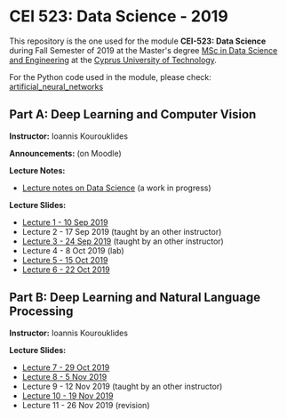 # CEI 523: Data Science - 2019

This repository is the one used for the module __CEI-523: Data Science__ during Fall Semester of 2019 at the Master's degree [MSc in Data Science and Engineering](https://www.cut.ac.cy/faculties/fet/eecei/module-description/modules-msc-data-science-and-engineering/?languageId=1) at the [Cyprus University of Technology](https://www.cut.ac.cy/).

For the Python code used in the module, please check: [artificial_neural_networks](https://github.com/kourouklides/artificial_neural_networks)


## Part A: Deep Learning and Computer Vision

__Instructor:__ Ioannis Kourouklides

__Announcements:__ (on Moodle)

__Lecture Notes:__

- [Lecture notes on Data Science](http://bit.ly/ds-lectures) (a work in progress)

__Lecture Slides:__

- [Lecture 1 - 10 Sep 2019](http://bit.ly/2kgOKUl)
- Lecture 2 - 17 Sep 2019 (taught by an other instructor)
- [Lecture 3 - 24 Sep 2019](http://bit.ly/2keBsrc) (taught by an other instructor)
- Lecture 4 - 8 Oct 2019 (lab)
- [Lecture 5 - 15 Oct 2019](http://bit.ly/2kGI8hW)
- [Lecture 6 - 22 Oct 2019](http://bit.ly/2lQL5wU)


## Part B: Deep Learning and Natural Language Processing

__Instructor:__ Ioannis Kourouklides

__Lecture Slides:__

- [Lecture 7 - 29 Oct 2019](http://bit.ly/2MTAMmy)
- [Lecture 8 - 5 Nov 2019](http://bit.ly/2Ce84Xq)
- Lecture 9 - 12 Nov 2019 (taught by an other instructor)
- [Lecture 10 - 19 Nov 2019](http://bit.ly/2Xusx3W)
- Lecture 11 - 26 Nov 2019 (revision)
